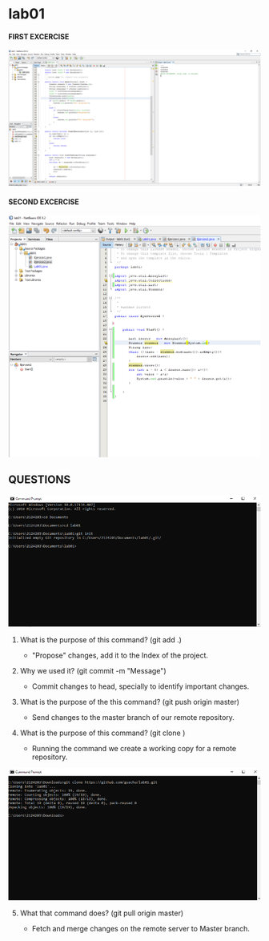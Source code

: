 # lab01

#### FIRST EXCERCISE
![](img/Capture2.PNG)

#### SECOND EXCERCISE
![](img/Capture4.PNG)

## QUESTIONS

![](img/Capture1.PNG)

1. What is the purpose of this command? (git add .)

	- "Propose" changes, add it to the Index of the project.
	
2. Why we used it? (git commit -m "Message")

	- Commit changes to head, specially to identify important changes.
 
3. What is the purpose of the this command? (git push origin master)

	- Send changes to the master branch of our remote repository.
	
4. What is the purpose of this command? (git clone <repository>)

	- Running the command we create a working copy for a remote repository.

![](img/Capture3.PNG)

5. What that command does? (git pull origin master)

	- Fetch and merge changes on the remote server to Master branch.
